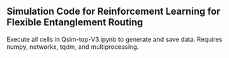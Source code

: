 ## Simulation Code for Reinforcement Learning for Flexible Entanglement Routing
Execute all cells in Qsim-top-V3.ipynb to generate and save data. Requires numpy, networkx, tqdm, and multiprocessing. 
